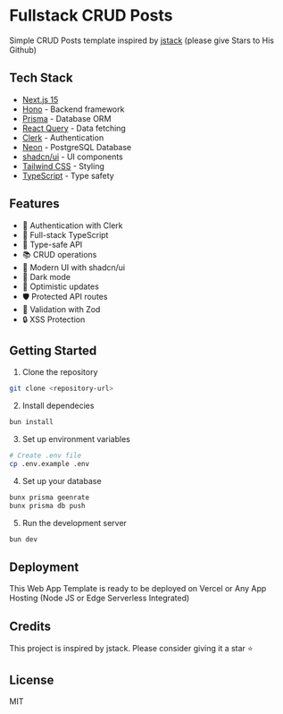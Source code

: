 # Fullstack CRUD Posts

Simple CRUD Posts template inspired by [jstack](https://github.com/upstash/jstack) (please give Stars to His Github)

## Tech Stack

- [Next.js 15](https://nextjs.org/)
- [Hono](https://hono.dev/) - Backend framework
- [Prisma](https://www.prisma.io/) - Database ORM
- [React Query](https://tanstack.com/query/latest) - Data fetching
- [Clerk](https://clerk.com/) - Authentication
- [Neon](https://neon.tech/) - PostgreSQL Database
- [shadcn/ui](https://ui.shadcn.com/) - UI components
- [Tailwind CSS](https://tailwindcss.com/) - Styling
- [TypeScript](https://www.typescriptlang.org/) - Type safety

## Features

- 🔐 Authentication with Clerk
- 🚀 Full-stack TypeScript
- 🎯 Type-safe API
- 📚 CRUD operations
- 🎨 Modern UI with shadcn/ui
- 🌙 Dark mode
- 🔄 Optimistic updates
- 🛡️ Protected API routes
- 🧪 Validation with Zod
- 🔒 XSS Protection

## Getting Started

1. Clone the repository

```bash
git clone <repository-url>
```

2. Install dependecies

```bash
bun install
```

3. Set up environment variables

```bash
# Create .env file
cp .env.example .env
```

4. Set up your database

```bash
bunx prisma geenrate
bunx prisma db push
```

5. Run the development server

```bash
bun dev
```

## Deployment

This Web App Template is ready to be deployed on Vercel or Any App Hosting (Node JS or Edge Serverless Integrated)

## Credits

This project is inspired by jstack. Please consider giving it a star ⭐

## License

MIT
